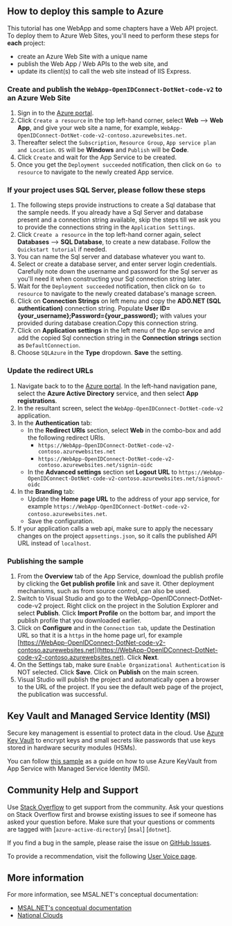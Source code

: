## How to deploy this sample to Azure

This tutorial has one WebApp and some chapters have a Web API project. To deploy them to Azure Web Sites, you'll need to perform these steps for **each** project:

- create an Azure Web Site with a unique name
- publish the Web App / Web APIs to the web site, and
- update its client(s) to call the web site instead of IIS Express.

### Create and publish the `WebApp-OpenIDConnect-DotNet-code-v2` to an Azure Web Site

1. Sign in to the [Azure portal](https://portal.azure.com).
1. Click `Create a resource` in the top left-hand corner, select **Web** --> **Web App**, and give your web site a name, for example, `WebApp-OpenIDConnect-DotNet-code-v2-contoso.azurewebsites.net`.
1. Thereafter select the `Subscription`, `Resource Group`, `App service plan and Location`. `OS` will be **Windows** and `Publish` will be **Code**.
1. Click `Create` and wait for the App Service to be created.
1. Once you get the `Deployment succeeded` notification, then click on `Go to resource` to navigate to the newly created App service.

### If your project uses **SQL Server**, please follow these steps

1. The following steps provide instructions to create a Sql database that the sample needs. If you already have a Sql Server and database present and a connection string available, skip the steps till we ask you to provide the connections string in the `Application Settings`.
1. Click `Create a resource` in the top left-hand corner again, select **Databases** --> **SQL Database**, to create a new database. Follow the `Quickstart tutorial` if needed.
1. You can name the Sql server and database whatever you want to.
1. Select or create a database server, and enter server login credentials. Carefully note down the username and password for the Sql server as you'll need it when constructing your Sql connection string later.
1. Wait for the `Deployment succeeded` notification, then click on `Go to resource` to navigate to the newly created database's manage screen.
1. Click on **Connection Strings** on left menu and copy the **ADO.NET (SQL authentication)** connection string. Populate  **User ID={your_username};Password={your_password};** with values your provided during database creation.Copy this connection string.
1. Click on **Application settings** in the left menu of the App service and add the copied Sql connection string in the **Connection strings** section as `DefaultConnection`.
1. Choose `SQLAzure` in the **Type** dropdown. **Save** the setting.

### Update the redirect URLs

1. Navigate back to to the [Azure portal](https://portal.azure.com).
In the left-hand navigation pane, select the **Azure Active Directory** service, and then select **App registrations**.
1. In the resultant screen, select the `WebApp-OpenIDConnect-DotNet-code-v2` application.
1. In the **Authentication** tab:
   - In the **Redirect URIs** section, select **Web** in the combo-box and add the following redirect URIs.
       - `https://WebApp-OpenIDConnect-DotNet-code-v2-contoso.azurewebsites.net`
       - `https://WebApp-OpenIDConnect-DotNet-code-v2-contoso.azurewebsites.net/signin-oidc`
   - In the **Advanced settings** section set **Logout URL** to `https://WebApp-OpenIDConnect-DotNet-code-v2-contoso.azurewebsites.net/signout-oidc`
1. In the **Branding** tab:
    - Update the **Home page URL** to the address of your app service, for example `https://WebApp-OpenIDConnect-DotNet-code-v2-contoso.azurewebsites.net`.
    - Save the configuration.
1. If your application calls a web api, make sure to apply the necessary changes on the project `appsettings.json`, so it calls the published API URL instead of `localhost`.

### Publishing the sample

1. From the **Overview** tab of the App Service, download the publish profile by clicking the **Get publish profile** link and save it.  Other deployment mechanisms, such as from source control, can also be used.
1. Switch to Visual Studio and go to the WebApp-OpenIDConnect-DotNet-code-v2 project.  Right click on the project in the Solution Explorer and select **Publish**.  Click **Import Profile** on the bottom bar, and import the publish profile that you downloaded earlier.
1. Click on **Configure** and in the `Connection tab`, update the Destination URL so that it is a `https` in the home page url, for example [https://WebApp-OpenIDConnect-DotNet-code-v2-contoso.azurewebsites.net](https://WebApp-OpenIDConnect-DotNet-code-v2-contoso.azurewebsites.net). Click **Next**.
1. On the Settings tab, make sure `Enable Organizational Authentication` is NOT selected.  Click **Save**. Click on **Publish** on the main screen.
1. Visual Studio will publish the project and automatically open a browser to the URL of the project.  If you see the default web page of the project, the publication was successful.

## Key Vault and Managed Service Identity (MSI)

Secure key management is essential to protect data in the cloud. Use [Azure Key Vault](https://azure.microsoft.com/en-ca/services/key-vault/) to encrypt keys and small secrets like passwords that use keys stored in hardware security modules (HSMs).

You can follow [this sample](https://github.com/Azure-Samples/app-service-msi-keyvault-dotnet) as a guide on how to use Azure KeyVault from App Service with Managed Service Identity (MSI).

## Community Help and Support

Use [Stack Overflow](http://stackoverflow.com/questions/tagged/msal) to get support from the community.
Ask your questions on Stack Overflow first and browse existing issues to see if someone has asked your question before.
Make sure that your questions or comments are tagged with [`azure-active-directory`] [`msal`] [`dotnet`].

If you find a bug in the sample, please raise the issue on [GitHub Issues](../../issues).

To provide a recommendation, visit the following [User Voice page](https://feedback.azure.com/forums/169401-azure-active-directory).

## More information

For more information, see MSAL.NET's conceptual documentation:

- [MSAL.NET's conceptual documentation](https://aka.ms/msal-net)
- [National Clouds](https://docs.microsoft.com/en-us/azure/active-directory/develop/authentication-national-cloud#app-registration-endpoints)

